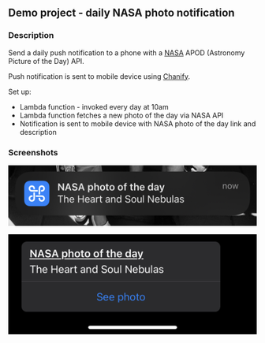## Demo project - daily NASA photo notification

### Description 

Send a daily push notification to a phone with a [NASA](https://api.nasa.gov/) APOD (Astronomy Picture of the Day) API.

Push notification is sent to mobile device using [Chanify](https://www.chanify.net/).

Set up:
* Lambda function - invoked every day at 10am 
* Lambda function fetches a new photo of the day via NASA API
* Notification is sent to mobile device with NASA photo of the day link and description

### Screenshots

![notification](notification.jpg)

![message](message.jpg)


